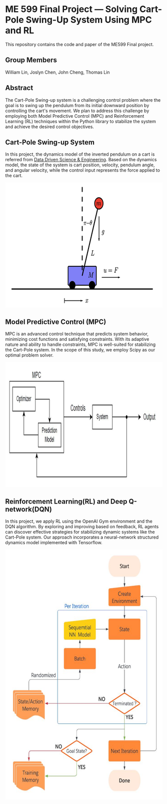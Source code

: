 # ME 599 Final Project — Solving Cart-Pole Swing-Up System Using MPC and RL
This repository contains the code and paper of the ME599 Final project.

## Group Members
William Lin, Joslyn Chen, John Cheng, Thomas Lin


## Abstract
The Cart-Pole Swing-up system is a challenging control problem where the goal is to swing up the pendulum from its initial downward position by controlling the cart's movement. We plan to address this challenge by employing both Model Predictive Control (MPC) and Reinforcement Learning (RL) techniques within the Python library to stabilize the system and achieve the desired control objectives.

## Cart-Pole Swing-up System 
In this project, the dynamics model of the inverted pendulum on a cart is referred from [Data Driven Science & Engineering](databook.pdf (databookuw.com)). Based on the dynamics model, the state of the system is cart position, velocity, pendulum angle, and angular velocity, while the control input represents the force applied to the cart.  
<div align=center>
<img src="https://github.com/meichun5573/ME599_Project/blob/main/figure/cartpole.png?raw=true" width="600" height="400">
</div>  

## Model Predictive Control (MPC)
MPC is an advanced control technique that predicts system behavior, minimizing cost functions and satisfying constraints. With its adaptive nature and ability to handle constraints, MPC is well-suited for stabilizing the Cart-Pole system. In the scope of this study, we employ Scipy as our optimal problem solver.
<div align=center>
<img src="https://github.com/meichun5573/ME599_Project/blob/main/figure/MPC%20Flow%20Chart.JPG?raw=true" width="800" height="400">
</div>  

## Reinforcement Learning(RL) and Deep Q-network(DQN)
In this project, we apply RL using the OpenAI Gym environment and the DQN algorithm. By exploring and improving based on feedback, RL agents can discover effective strategies for stabilizing dynamic systems like the Cart-Pole system. Our approach incorporates a neural-network structured dynamics model implemented with Tensorflow.
<div align=center>
<img src="https://github.com/meichun5573/ME599_Project/blob/main/figure/DQN%20Flow%20Chart.JPG?raw=true" width="600" height="800">
</div>  
